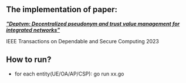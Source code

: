## The implementation of paper: 

[***"Deptvm: Decentralized pseudonym and trust value management for integrated networks"***](https://ieeexplore.ieee.org/abstract/document/10049178)

IEEE Transactions on Dependable and Secure Computing 2023

## How to run?
- for each entity(UE/OA/AP/CSP):
  go run xx.go

   




